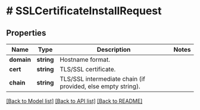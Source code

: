 # # SSLCertificateInstallRequest

## Properties

Name | Type | Description | Notes
------------ | ------------- | ------------- | -------------
**domain** | **string** | Hostname format. | 
**cert** | **string** | TLS/SSL certificate. | 
**chain** | **string** | TLS/SSL intermediate chain (if provided, else empty string). | 

[[Back to Model list]](../../README.md#documentation-for-models) [[Back to API list]](../../README.md#documentation-for-api-endpoints) [[Back to README]](../../README.md)


